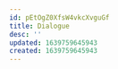 ```yaml
---
id: pEtOgZ0XfsW4vkcXvguGf
title: Dialogue
desc: ''
updated: 1639759645943
created: 1639759645943
---
```


